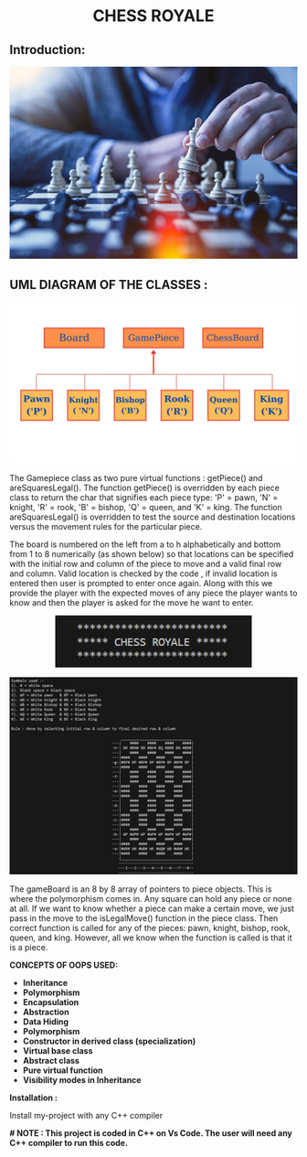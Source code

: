 # <p align="center">CHESS ROYALE</p> 




## Introduction:
<p 
Chess Royale is an object-oriented C++ based 2-PLAYER chess game that aims to provide an immersive and enjoyable chess-playing experience. The game is designed using object-oriented programming principles to create a modular and extensible structure. 
</p>
<p
         We implement the most popular 2-player game of Chess keeping in mind the object oriented practices of the  C++ .The Base class i.e GamePiece Class has 2 pure virtual functions i.e these functions has to be over-ridden who even extends the base class or else the extending class also becomes the abstract class. getPiece() & areSquaresLegal are 2 virtual functions in the base class . Gamepiece is an abstract class as it has pure virtual functions.
</p>
<p 
         In addition to its C++ implementation and terminal accessibility, Chess Royale stands out with its elegant OOP design, delivering a seamless and intuitive user interface for players to immerse themselves in the strategic depth and tactical challenges of the game. With its refined mechanics and engaging gameplay, Chess Royale is poised to captivate chess enthusiasts and provide countless hours of enjoyment in the digital realm.
</p>

<p align ="center">
<img src="/images/ChessGame.jpg"/ alt="chess-game">
</p> 

## UML DIAGRAM OF THE CLASSES :

<p align ="center">
<img src="/images/UML.jpeg"/ alt="Flowchart to show classes">
</p> 

<p>
The Gamepiece class as two pure virtual functions : getPiece() and areSquaresLegal(). The function getPiece() is overridden by each piece class to return the char that signifies each piece type: 'P' = pawn, 'N' = knight, 'R' = rook, 'B' = bishop, 'Q' = queen, and 'K' = king. The function areSquaresLegal() is overridden to test the source and destination locations versus the movement rules for the particular piece.
</p> 
<p>
               The board is numbered on the left from a to h alphabetically and bottom from 1 to 8 numerically (as shown below) so that locations can be specified with the initial row and column of the piece to move and  a valid final row and column. Valid location is checked by the code , if invalid location is entered then user is prompted to enter once again. Along with this we provide the player with the expected moves of any piece the player wants to know and then the player is asked for the move he want to enter.
</p> 

<p align ="center">
<img src="/images/CHESS_ROYALE.jpg"/ alt="chess board on IDE terminal">
</p> 
<p align ="center">
<img src="/images/CHESS_TERMINAL.jpg"/ alt="chess board on IDE terminal">
</p> 

<p>
The gameBoard is an 8 by 8 array of pointers to piece objects. This is where the polymorphism comes in. Any square can hold any piece or none at all. If we want to know whether a piece can make a certain move, we just pass in the move to the isLegalMove() function in the piece class. Then correct function is called for any of the pieces: pawn, knight, bishop, rook, queen, and king. However, all we know when the function is called is that it is a piece.
</p>

**CONCEPTS OF OOPS USED:**

* **Inheritance** 
* **Polymorphism**
* **Encapsulation** 
* **Abstraction** 
* **Data Hiding** 
* **Polymorphism**
* **Constructor in derived class (specialization)**
* **Virtual base class**
* **Abstract class**
* **Pure virtual function**
* **Visibility modes in Inheritance**

**Installation :**
<p>
Install my-project with any C++ compiler
</p>

**# NOTE : This project is coded in C++ on Vs Code. The user will need any C++ compiler to run this code.**
